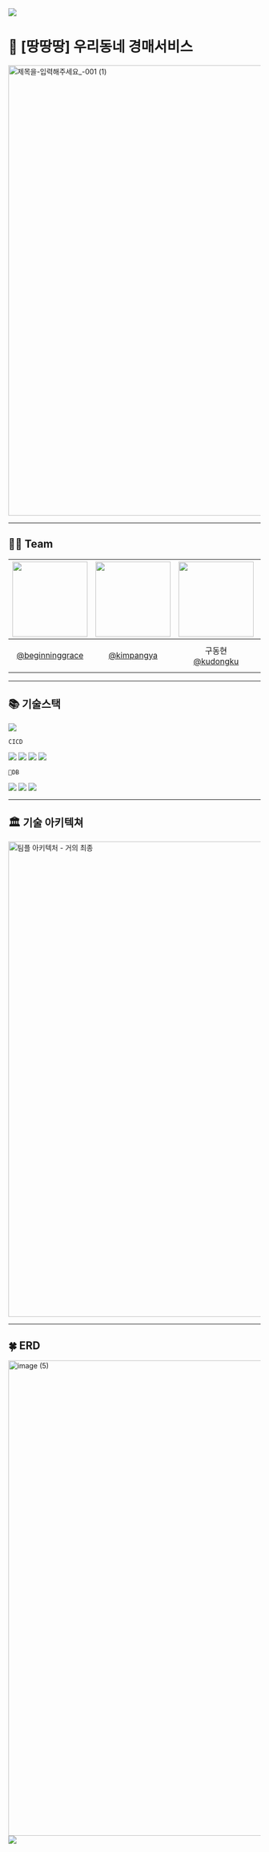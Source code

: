 <img src="https://capsule-render.vercel.app/api?type=waving&color=BDBDC8&height=150&section=header" />

# 🛒 [땅땅땅] 우리동네 경매서비스

<img width="900" alt="제목을-입력해주세요_-001 (1)" src="https://github.com/IP-I-s-Protocol/DDang/assets/151606621/575a46f1-8128-44fd-ad01-9c158fe15148">

---
## 👫🏼 Team
|<img src="https://avatars.githubusercontent.com/u/151606621?v=4" width="150" height="150"/>|<img src="https://avatars.githubusercontent.com/u/97017924?v=4" width="150" height="150"/>|<img src="https://avatars.githubusercontent.com/u/148612321?v=4" width="150" height="150"/>|<img src="https://avatars.githubusercontent.com/u/120919984?v=4" width="150" height="150"/>|
|:-:|:-:|:-----------------------------------------------------------------------------------------:|:-:|
|[@beginninggrace](https://github.com/beginninggrace)<br/>|[@kimpangya](https://github.com/kimpangya)|           구동현<br/>[@kudongku](https://github.com/kudongku)                      |boy who loves potato<br/>[@potatobboi](https://github.com/potatobboi)|

--- 
## 📚 기술스택

<img src="https://img.shields.io/badge/springboot-6DB33F?style=for-the-badge&logo=springboot&logoColor=white">
<br/>

```CICD```

<img src="https://img.shields.io/badge/github Actions-2088FF?style=for-the-badge&logo=GitHubActions&logoColor=white">
<img src="https://img.shields.io/badge/docker-2496ED?style=for-the-badge&logo=docker&logoColor=white">
<img src="https://img.shields.io/badge/amazon ECR-FF8000?style=for-the-badge&logo=amazon&logoColor=white">
<img src="https://img.shields.io/badge/amazon ecs-FF9900?style=for-the-badge&logo=amazonecs&logoColor=white">
<br/>

```DB```

<img src="https://img.shields.io/badge/amazon s3-569A31?style=for-the-badge&logo=amazons3&logoColor=white">
<img src="https://img.shields.io/badge/amazon elasticache-C925D1?style=for-the-badge&logo=amazon&logoColor=white">
<img src="https://img.shields.io/badge/amazon Aurora DB-527FFF?style=for-the-badge&logo=amazonrds&logoColor=white">

---
## 🏛️ 기술 아키텍쳐

<img width="950" alt="팀플 아키텍처 - 거의 최종" src="https://github.com/IP-I-s-Protocol/DDang/assets/151606621/06daf0f6-163a-44f3-8c9c-58e0933782b3">

---
## 🍀 ERD
<img width="950" alt="image (5)" src="https://github.com/IP-I-s-Protocol/DDang/assets/151606621/6d99c9aa-e501-451c-b691-0cf8b3781d80">



<img src="https://capsule-render.vercel.app/api?type=waving&color=BDBDC8&height=150&section=footer" />
